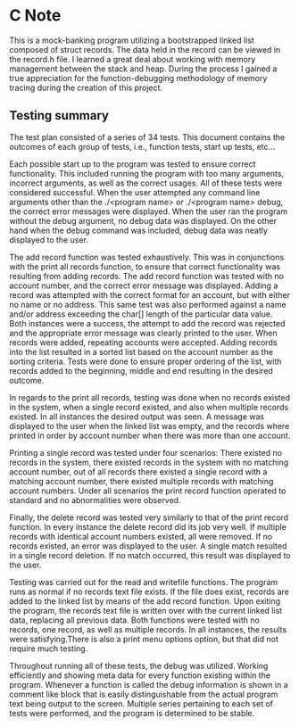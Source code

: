 # C Note

This is a mock-banking program utilizing a bootstrapped linked list composed of struct records.
The data held in the record can be viewed in the record.h file.  I learned a great deal about working
with memory management between the stack and heap.  During the process I gained a true appreciation for the function-debugging
methodology of memory tracing during the creation of this project. 

## Testing summary

The test plan consisted of a series of 34 tests.  This document contains the
outcomes of each group of tests, i.e., function tests, start up tests, etc...

Each possible start up to the program was tested to ensure correct functionality.
This included running the program with too many arguments, incorrect arguments, as well
as the correct usages.  All of these tests were considered successful.  When the
user attempted any command line arguments other than the ./\<program name\> or
./\<program name\> debug, the correct error messages were displayed.  When the user
ran the program without the debug argument, no debug data was displayed.  On the other
hand when the debug command was included, debug data was neatly displayed to the user.

The add record function was tested exhaustively.  This was in conjunctions with the
print all records function, to ensure that correct functionality was resulting from
adding records.  The add record function was tested with no account number, and the
correct error message was displayed.  Adding a record was attempted with the correct
format for an account, but with either no name or no address.  This same test was
also performed against a name and/or address exceeding the char[] length of the
particular data value.  Both instances were a success, the attempt to add the record
was rejected and the appropriate error message was clearly printed to the user.
When records were added, repeating accounts were accepted.  Adding records into the
list resulted in a sorted list based on the account number as the sorting criteria.
Tests were done to ensure proper ordering of the list, with records added to the
beginning, middle and end resulting in the desired outcome.

In regards to the print all records, testing was done when no records existed in
the system, when a single record existed, and also when multiple records existed.
In all instances the desired output was seen.  A message was displayed to the user
when the linked list was empty, and the records where printed in order by account
number when there was more than one account.

Printing a single record was tested under four scenarios: There existed no records
in the system, there existed records in the system with no matching account number,
out of all records there existed a single record with a matching account number,
there existed multiple records with matching account numbers.  Under all scenarios
the print record function operated to standard and no abnormalities were observed.

Finally, the delete record was tested very similarly to that of the print record
function.  In every instance the delete record did its job very well.  If multiple
records with identical account numbers existed, all were removed.  If no records
existed, an error was displayed to the user. A single match resulted in a single
record deletion.  If no match occurred, this result was displayed to the user.

Testing was carried out for the read and writefile functions.  The program runs as
normal if no records text file exists.  If the file does exist, records are added
to the linked list by means of the add record function.  Upon exiting the program,
the records text file is written over with the current linked list data, replacing
all previous data.  Both functions were tested with no records, one record, as well
as multiple records.  In all instances, the results were satisfying.There is also
a print menu options option, but that did not require much testing.

Throughout running all of these tests, the debug was utilized.  Working efficiently
and showing meta data for every function existing within the program.  Whenever a
function is called the debug information is shown in a comment like block that is
easily distinguishable from the actual program text being output to the screen.
Multiple series pertaining to each set of tests were performed, and the program is
determined to be stable. 
